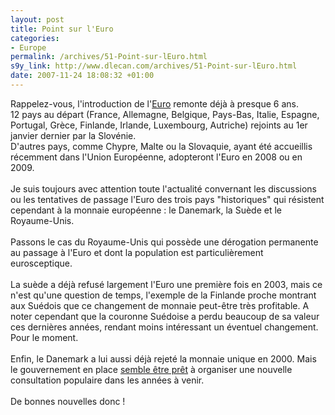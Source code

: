 ```yaml
--- 
layout: post
title: Point sur l'Euro
categories: 
- Europe
permalink: /archives/51-Point-sur-lEuro.html
s9y_link: http://www.dlecan.com/archives/51-Point-sur-lEuro.html
date: 2007-11-24 18:08:32 +01:00
---
```

Rappelez-vous, l'introduction de l'<a href="http://fr.wikipedia.org/wiki/Zone_euro"  title="Euro sur Wikipedia">Euro</a> remonte déjà à presque 6 ans.<br />
12 pays au départ (France, Allemagne, Belgique, Pays-Bas, Italie, Espagne, Portugal, Grèce, Finlande, Irlande, Luxembourg, Autriche) rejoints au 1er janvier dernier par la Slovénie.<br />
D'autres pays, comme Chypre, Malte ou la Slovaquie, ayant été accueillis récemment dans l'Union Européenne, adopteront l'Euro en 2008 ou en 2009.<br />
<br />
Je suis toujours avec attention toute l'actualité convernant les discussions ou les tentatives de passage l'Euro des trois pays "historiques" qui résistent cependant à la monnaie européenne : le Danemark, la Suède et le Royaume-Unis.<br />
<br />
Passons le cas du Royaume-Unis qui possède une dérogation permanente au passage à l'Euro et dont la population est particulièrement eurosceptique.<br />
<br />
La suède a déjà refusé largement l'Euro une première fois en 2003, mais ce n'est qu'une question de temps, l'exemple de la Finlande proche montrant aux Suédois que ce changement de monnaie peut-être très profitable. A noter cependant que la couronne Suédoise a perdu beaucoup de sa valeur ces dernières années, rendant moins intéressant un éventuel changement. Pour le moment.<br />
<br />
Enfin, le Danemark a lui aussi déjà rejeté la monnaie unique en 2000. Mais le gouvernement en place <a href="http://www.euractiv.fr/avenir-de-lue/article/danemark-pourrait-bientot-choisir-euro-00518" >semble être prêt</a> à organiser une nouvelle consultation populaire dans les années à venir.<br />
<br />
De bonnes nouvelles donc !
